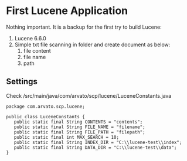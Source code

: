 # First Lucene Application

Nothing important. It is a backup for the first try to build Lucene:
1. Lucene 6.6.0
2. Simple txt file scanning in folder and create document as below:
	1. file content
	2. file name
	3. path

## Settings
Check /src/main/java/com/arvato/scp/lucene/LuceneConstants.java
```
package com.arvato.scp.lucene;

public class LuceneConstants {
   public static final String CONTENTS = "contents";
   public static final String FILE_NAME = "filename";
   public static final String FILE_PATH = "filepath";
   public static final int MAX_SEARCH = 10;
   public static final String INDEX_DIR = "C:\\lucene-test\\index";
   public static final String DATA_DIR = "C:\\lucene-test\\data";
}
```
